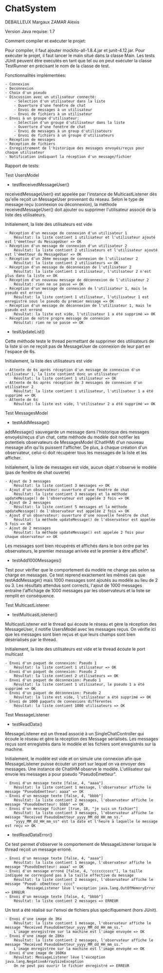 # ChatSystem

DEBAILLEUX Margaux
ZAMAR Alexis

Version Java requise: 1.7

Comment compiler et exécuter le projet:

Pour compiler, il faut ajouter mockito-all-1.8.4.jar et junit-4.12.jar.
Pour exécuter le projet, il faut lancer le main situé dans la classe Main. Les tests JUnit peuvent être executés en tant que tel ou on peut exécuter la classe TestRunner en précisant le nom de la classe de test.


Fonctionnalités implémentées:

	- Connexion 
	- Deconnexion
	- Choix d'un pseudo
	- Discussion avec un utilisateur connecté:
		- Sélection d'un utilisateur dans la liste
		- Ouverture d'une fenêtre de chat
		- Envoi de messages à un utilisateur
		- Envoi de fichiers à un utilisateur
	- Envoi à un groupe d'utilisateur:
		- Sélection d'un groupe d'utilisateur dans la liste
		- Ouverture d'une fenêtre de chat
		- Envoi de messages à un group d'utilisateurs
		- Envoi de fichiers à un groupe d'utilisateurs
	- Réception de messages
	- Réception de fichiers
	- Enregistrement de l'historique des messages envoyés/reçus pour chaque utilisateur
	- Notification indiquant la réception d'un message/fichier

	
Rapport de tests:

Test UsersModel

- testReceivedMessageUser()

receivedMessageUser() est appelée par l'instance de MulticastListener dès qu'elle reçoit un MessageUser provenant du réseau.
Selon le type de message reçu (connexion ou déconnexion), la méthode receivedMessageUser() doit ajouter ou supprimer 
l'utilisateur associé de la liste des utilisateurs.

Initialement, la liste des utilisateurs est vide

	- Réception d'un message de connexion d'un utilisateur 1
		Résultat: la liste contient 1 utilisateur et l'utilisateur ajouté est l'émetteur du MessageUser => OK
	- Réception d'un message de connexion d'un utilisateur 2
		Résultat: la liste contient 2 utilisateurs et l'utilisateur ajouté est l'émetteur du MessageUser => OK
	- Réception d'un 2ème message de connexion de l'utilisateur 2
		Résultat: la liste contient 2 utilisateurs => OK
	- Réception d'un message de déconnexion de l'utilisateur 2
		Résultat: la liste contient 1 utilisateur, l'utilsateur 2 n'est plus dans la liste => OK
	- Réception d'un nouveau message de déconnexion de l'utilisateur 2
		Résultat: rien ne se passe => OK 
	- Réception d'un message de connexion de l'utilisateur 1, mais le pseudo est erroné
		Résultat: la liste contient 1 utilisateur, l'utilisateur 1 est enregistré sous le pseudo du premier message => OK
	- Réception d'un message de déconnexion de l'utilisateur 1, mais le pseudo est erroné
		Résultat: la liste est vide, l'utilisateur 1 a été supprimé => OK
	- Réception de notre propre message de connexion
		Résultat: rien ne se passe => OK

- testUpdateList()

Cette méthode teste le thread permettant de supprimer des utilisateurs de la liste si on ne reçoit pas de MessageUser de connexion
de leur part en l'espace de 6s.
	
Initialement, la liste des utilisateurs est vide

	- Attente de 6s après réception d'un message de connexion d'un utilisateur 1, la liste contient donc un utilisateur
		Résultat: la liste contient 1 utilisateur => OK
	- Attente de 6s après réception de 3 messages de connexion d'un utilisateur 2
		Résultat: la liste contient 1 utilisateur, l'utilisateur 1 a été supprimé => OK
	- Attente de 6s
		Résultat: la liste est vide, l'utilisateur 2 a été supprimé => OK

Test MessagesModel

- testAddMessage()

addMessage() sauvegarde un message dans l'historique des messages envoyés/reçus d'un chat, cette méthode du modèle doit notifier les potentiels observateurs de MessagesModel (ChatIHM) d'un nouveau message afin qu'ils puissent l'afficher. De plus, à chaque création d'un observateur, celui-ci doit récupérer tous les messages de la liste et les afficher.
	
Initialement, la liste de messages est vide, aucun objet n'observe le modèle (pas de fenêtre de chat ouverte)

	- Ajout de 3 messages
		Résultat: la liste contient 3 messages => OK
	- Ajout d'un observateur: ouverture d'une fenêtre de chat
		Résultat: la liste contient 3 messages et la méthode updateMessage() de l'observateur est appelée 3 fois => OK
	- Ajout de 2 messages
		Résultat: la liste contient 5 messages et la méthode updateMessage() de l'observateur est appelée 2 fois => OK
	- Ajout d'un observateur: ouverture d'une nouvelle fenêtre de chat
		Résultat: la méthode updateMessage() de l'observateur est appelée 5 fois => OK
	- Ajout de 2 messages
		Résultat: la méthode updateMessage() est appelée 2 fois pour chaque observateur => OK

Les messages sont bien récupérés et affichés dans le bon ordre par les observateurs, le premier message arrivée est le premier à
être affiché".
	
- testAdd1000Messages()

Test pour vérifier que le comportement du modèle ne change pas selon sa charge en messages. Ce test reprend exactement les mêmes cas que testAddMessage() mais 1000 messages sont ajoutés au modèle au lieu de 2 ou 3. Les résultats attendus sont corrects, l'ajout de 1000 messages entraîne l'affichage de 1000 messages par les observateurs et la liste se remplit en conséquence.
	
Test MulticastListener

- testMulticastListener()

MulticastListener est le thread qui écoute le réseau et gère la réception des MessageUser, il notifie UsersModel avec les messages reçus. On vérifie ici que les messages sont bien reçus et que leurs champs sont bien désérialisés par le thread.
	
Initialement, la liste des utilisateurs est vide et le thread écoute le port multicast

	- Envoi d'un paquet de connexion: Pseudo 1
		Résultat: la liste contient 1 utilisateur => OK
	- Envoi d'un paquet de connexion: Pseudo 2
		Résultat: la liste contient 2 utilisateurs => OK
	- Envoi d'un paquet de déconnexion: Pseudo 1
		Résultat: la liste contient 1 utilisateur, le pseudo 1 a été supprimé => OK
	- Envoi d'un paquet de déconnexion: Pseudo 2
		Résultat: la liste est vide, l'utilisateur a été supprimé => OK
	- Envoi de 1000 paquets de connexions différentes
		Résultat: la liste contient 1000 utilisateurs => OK
	
Test MessageListener

- testReadData()

MessageListener est un thread associé à un SingleChatController qui écoute le réseau et gère la réception des Message sérialisés. Les messages reçus sont enregistrés dans le modèle et les fichiers sont enregistrés sur la machine.

Initialement, le modèle est vide et on simule une connexion afin que MessageListener puisse écouter un port sur lequel on va envoyer des messages. Une instance de ChatIHM observe le modèle. L'utilisateur qui envoie les messages a pour pseudo "PseudoEmetteur".

	- Envoi d'un message texte [false, 4, "aaaa"]
		Résultat: la liste contient 1 message, l'observateur affiche le message "PseudoEmetteur: aaaa" => OK
	- Envoi d'un message texte [false, 4, "bbbb"]
		Résultat: la liste contient 2 messages, l'observateur affiche le message "PseudoEmetteur: bbbb" => OK
	- Envoi d'un message fichier [true, 18, "je suis un fichier"]
		Résultat: la liste contient 3 messages, l'observateur affiche le message "Received PseudoEmetteur_yyyy_MM_dd_HH_mm_ss."
		"yyyy_MM_dd_HH_mm_ss" est la date et l'heure à laquelle le message est reçu => OK

- testReadDataError()

Ce test permet d'observer le comportement de MessageListener lorsque le thread reçoit un message erroné.

	- Envoi d'un message texte [false, 4, "aaaa"]
		Résultat: la liste contient 1 message, l'observateur affiche le message "PseudoEmetteur: aaaa" => OK
	- Envoi d'un message erroné [false, 4, "cccccccccc"], la taille indiquée ne correspond pas à la taille effective du message
		Résultat: la liste contient 2 messages, l'observateur affiche le message "Pseud- oEmetteur: cccc"
			  MessageListener lève l'exception java.lang.OutOfMemoryError => ERREUR
	- Envoi d'un message texte [false, 4, "bbbb"]
		Résultat: la liste contient 2 messages => ERREUR
	
Un test a été réalisé sur l'envoi de fichiers plus spécifiquement (hors JUnit).

	- Envoi d'une image de 3Ko
		Résultat: la liste contient 1 message, l'observateur affiche le message "Received PseudoEmetteur_yyyy_MM_dd_HH_mm_ss."
		L'image enregistrée sur la machine est l'image envoyée => OK
	- Envoi d'une image de 28Ko
		Résultat: la liste contient 2 messages, l'observateur affiche le message "Received PseudoEmetteur_yyyy_MM_dd_HH_mm_ss."
		L'image enregistrée sur la machine est l'image envoyée => OK
	- Envoi d'une image de 160Ko
		Résultat: MessageListener lève l'exception java.lang.NegativeArraySizeException
		On ne peut pas ouvrir le fichier enregistré => ERREUR
	
			 

